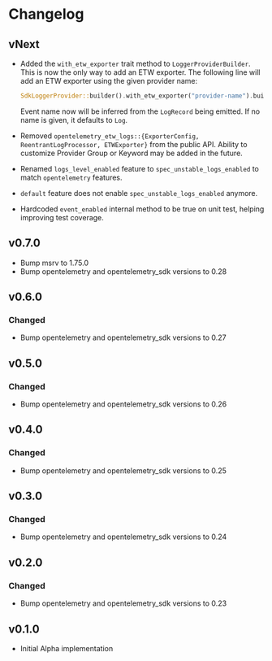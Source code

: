 # Changelog

## vNext

- Added the `with_etw_exporter` trait method to `LoggerProviderBuilder`.
  This is now the only way to add an ETW exporter. The following line
  will add an ETW exporter using the given provider name:

  ```rust
  SdkLoggerProvider::builder().with_etw_exporter("provider-name").build();
  ```

  Event name now will be inferred from the `LogRecord` being emitted. If no name is given, it defaults to `Log`.

- Removed `opentelemetry_etw_logs::{ExporterConfig, ReentrantLogProcessor, ETWExporter}` from the public API. Ability to customize Provider Group or Keyword may be added in the future.

- Renamed `logs_level_enabled` feature to `spec_unstable_logs_enabled` to match `opentelemetry` features.

- `default` feature does not enable `spec_unstable_logs_enabled` anymore.

- Hardcoded `event_enabled` internal method to be true on unit test, helping improving test coverage.

## v0.7.0

- Bump msrv to 1.75.0
- Bump opentelemetry and opentelemetry_sdk versions to 0.28

## v0.6.0

### Changed

- Bump opentelemetry and opentelemetry_sdk versions to 0.27

## v0.5.0

### Changed

- Bump opentelemetry and opentelemetry_sdk versions to 0.26

## v0.4.0

### Changed

- Bump opentelemetry and opentelemetry_sdk versions to 0.25

## v0.3.0

### Changed

- Bump opentelemetry and opentelemetry_sdk versions to 0.24

## v0.2.0

### Changed

- Bump opentelemetry and opentelemetry_sdk versions to 0.23

## v0.1.0

- Initial Alpha implementation
